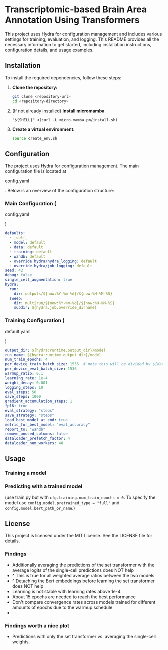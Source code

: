 # Transcriptomic-based Brain Area Annotation Using Transformers

This project uses Hydra for configuration management and includes various settings for training, evaluation, and logging. This README provides all the necessary information to get started, including installation instructions, configuration details, and usage examples.

## Installation

To install the required dependencies, follow these steps:

1. **Clone the repository:**
    ```sh
    git clone <repository-url>
    cd <repository-directory>
    ```

2. (If not already installed) **Install micromamba**
    ```
    "${SHELL}" <(curl -L micro.mamba.pm/install.sh)
    ```

2. **Create a virtual environment:**
    ```sh
    source create_env.sh
    ```


## Configuration

The project uses Hydra for configuration management. The main configuration file is located at 

config.yaml

. Below is an overview of the configuration structure:

### Main Configuration (

config.yaml

)

```yaml
defaults:
  - _self_
  - model: default
  - data: default
  - training: default
  - wandb: default
  - override hydra/hydra_logging: default
  - override hydra/job_logging: default
seed: 42
debug: false
single_cell_augmentation: true
hydra:
  run:
    dir: outputs/${now:%Y-%m-%d}/${now:%H-%M-%S}
  sweep:
    dir: multirun/${now:%Y-%m-%d}/${now:%H-%M-%S}
    subdir: ${hydra.job.override_dirname}
```

### Training Configuration (

default.yaml

)

```yaml
output_dir: ${hydra:runtime.output_dir}/model
run_name: ${hydra:runtime.output_dir}/model
num_train_epochs: 4
per_device_train_batch_size: 1536  # note this will be divided by ${data.group_size}
per_device_eval_batch_size: 1536
warmup_ratio: 0.1
learning_rate: 1e-4
weight_decay: 0.001
logging_steps: 10
eval_steps: 50
save_steps: 1000
gradient_accumulation_steps: 1
fp16: true
eval_strategy: "steps"
save_strategy: "steps"
load_best_model_at_end: true
metric_for_best_model: "eval_accuracy"
report_to: "wandb"
remove_unused_columns: false
dataloader_prefetch_factor: 4
dataloader_num_workers: 48
```

## Usage

### Training a model



### Predicting with a trained model

(use train.py but with `cfg.training.num_train_epochs = 0`. To specify the model use `config.model.pretrained_type = "full"` and `config.model.bert_path_or_name`.)

## License

This project is licensed under the MIT License. See the LICENSE file for details.



### Findings

 - Additionally averaging the predictions of the set transformer with the average logits of the single-cell predictions does NOT help
 - ^ This is true for all weighted average ratios between the two models
 - ^ Detaching the Bert embeddings before learning the set transformer does NOT help
 - Learning is not stable with learning rates above 1e-4
 - About 15 epochs are needed to reach the best performance
 - Don't compare convergence rates across models trained for different amounts of epochs due to the warmup schedule
 - 

### Findings worth a nice plot

 - Predictions with only the set transformer vs. averaging the single-cell weights.